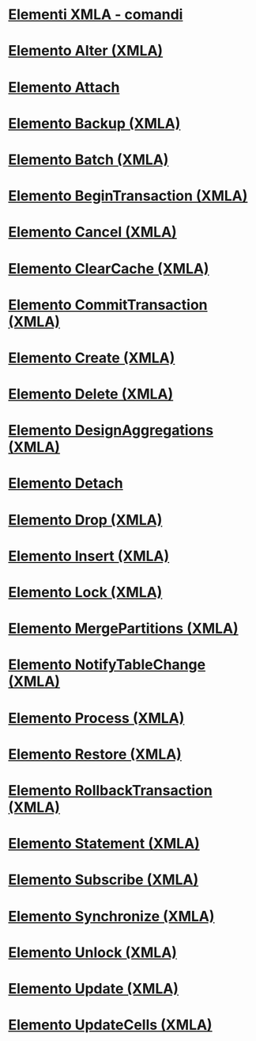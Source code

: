 # [Elementi XMLA - comandi](xml-elements-commands.md)

# [Elemento Alter (XMLA)](alter-element-xmla.md)
# [Elemento Attach](attach-element.md)
# [Elemento Backup (XMLA)](backup-element-xmla.md)
# [Elemento Batch (XMLA)](batch-element-xmla.md)
# [Elemento BeginTransaction (XMLA)](begintransaction-element-xmla.md)
# [Elemento Cancel (XMLA)](cancel-element-xmla.md)
# [Elemento ClearCache (XMLA)](clearcache-element-xmla.md)
# [Elemento CommitTransaction (XMLA)](committransaction-element-xmla.md)
# [Elemento Create (XMLA)](create-element-xmla.md)
# [Elemento Delete (XMLA)](delete-element-xmla.md)
# [Elemento DesignAggregations (XMLA)](designaggregations-element-xmla.md)
# [Elemento Detach](detach-element.md)
# [Elemento Drop (XMLA)](drop-element-xmla.md)
# [Elemento Insert (XMLA)](insert-element-xmla.md)
# [Elemento Lock (XMLA)](lock-element-xmla.md)
# [Elemento MergePartitions (XMLA)](mergepartitions-element-xmla.md)
# [Elemento NotifyTableChange (XMLA)](notifytablechange-element-xmla.md)
# [Elemento Process (XMLA)](process-element-xmla.md)
# [Elemento Restore (XMLA)](restore-element-xmla.md)
# [Elemento RollbackTransaction (XMLA)](rollbacktransaction-element-xmla.md)
# [Elemento Statement (XMLA)](statement-element-xmla.md)
# [Elemento Subscribe (XMLA)](subscribe-element-xmla.md)
# [Elemento Synchronize (XMLA)](synchronize-element-xmla.md)
# [Elemento Unlock (XMLA)](unlock-element-xmla.md)
# [Elemento Update (XMLA)](update-element-xmla.md)
# [Elemento UpdateCells (XMLA)](updatecells-element-xmla.md)

